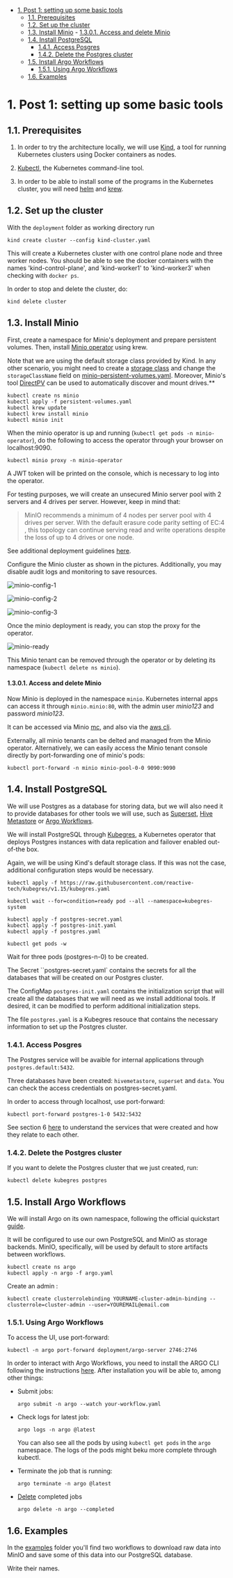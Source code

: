 - [1. Post 1: setting up some basic tools](#1-post-1-setting-up-some-basic-tools)
	- [1.1. Prerequisites](#11-prerequisites)
	- [1.2. Set up the cluster](#12-set-up-the-cluster)
	- [1.3. Install Minio](#13-install-minio)
			- [1.3.0.1. Access and delete Minio](#1301-access-and-delete-minio)
	- [1.4. Install PostgreSQL](#14-install-postgresql)
		- [1.4.1. Access Posgres](#141-access-posgres)
		- [1.4.2. Delete the Postgres cluster](#142-delete-the-postgres-cluster)
	- [1.5. Install Argo Workflows](#15-install-argo-workflows)
		- [1.5.1. Using Argo Workflows](#151-using-argo-workflows)
	- [1.6. Examples](#16-examples)


# 1. Post 1: setting up some basic tools 

## 1.1. Prerequisites

1. In order to try the architecture locally, we will use [Kind](https://kind.sigs.k8s.io/), a tool for running Kubernetes clusters using Docker containers as nodes.

2. [Kubectl](https://kubernetes.io/docs/tasks/tools/#kubectl), the Kubernetes command-line tool.

3. In order to be able to install some of the programs in the Kubernetes cluster, you will need [helm](https://helm.sh/) and [krew](https://krew.sigs.k8s.io/docs/user-guide/setup/install/).

## 1.2. Set up the cluster

With the `deployment` folder as working directory run

```
kind create cluster --config kind-cluster.yaml
```

This will create a Kubernetes cluster with one control plane node and three worker nodes.
You should be able to see the docker containers with the names 'kind-control-plane', and 'kind-worker1' to 'kind-worker3' when checking with `docker ps`.

In order to stop and delete the cluster, do:

```
kind delete cluster
```

## 1.3. Install Minio

First, create a namespace for Minio's deployment and prepare persistent volumes. Then, install [Minio operator](https://github.com/minio/operator) using krew.

Note that we are using the default storage class provided by Kind. In any other scenario, you might need to create a [storage class](https://kubernetes.io/docs/concepts/storage/storage-classes/) and change the `storageClassName` field on [minio-persistent-volumes.yaml](minio-persistent-volumes.yaml). Moreover, Minio's tool [DirectPV](https://github.com/minio/directpv) can be used to automatically discover and mount drives.**

```
kubectl create ns minio
kubectl apply -f persistent-volumes.yaml
kubectl krew update
kubectl krew install minio
kubectl minio init
```

When the minio operator is up and running (`kubectl get pods -n minio-operator`), do the following to access the operator through your browser on localhost:9090.

```
kubectl minio proxy -n minio-operator
```

A JWT token will be printed on the console, which is necessary to log into the operator.

For testing purposes, we will create an unsecured Minio server pool with 2 servers and 4 drives per server. However, keep in mind that:

> MinIO recommends a minimum of 4 nodes per server pool with 4 drives per server. With the default erasure code parity setting of EC:4 , this topology can continue serving read and write operations despite the loss of up to 4 drives or one node.

See additional deployment guidelines [here](https://docs.min.io/minio/baremetal/installation/deploy-minio-distributed.html#id5).

Configure the Minio cluster as shown in the pictures. Additionally, you may disable audit logs and monitoring to save resources.


![minio-config-1](img/minio-config-1.png "Minio basic config")

![minio-config-2](img/minio-config-2.png "Minio user and password")

![minio-config-3](img/minio-config-3.png "Minio disable TLS")


Once the minio deployment is ready, you can stop the proxy for the operator.

![minio-ready](img/minio-ready.png "Minio is ready")


This Minio tenant can be removed through the operator or by deleting its namespace (`kubectl delete ns minio`).


#### 1.3.0.1. Access and delete Minio

Now Minio is deployed in the namespace `minio`. Kubernetes internal apps can access it through `minio.minio:80`, with the admin user *minio123* and password *minio123*.

It can be accessed via Minio [mc](https://docs.min.io/docs/minio-client-complete-guide.html), and also via the [aws cli](https://docs.min.io/docs/aws-cli-with-minio.html).


Externally, all minio tenants can be delted and managed from the Minio operator. Alternatively,  we can easily access the Minio tenant console directly by port-forwarding one of minio's pods:

```
kubectl port-forward -n minio minio-pool-0-0 9090:9090
```

## 1.4. Install PostgreSQL

We will use Postgres as a database for storing data, but we will also need it to provide databases for other tools we will use, such as [Superset](https://superset.apache.org/), [Hive Metastore](https://cwiki.apache.org/confluence/display/Hive/AdminManual+Metastore+3.0+Administration#AdminManualMetastore3.0Administration-RunningtheMetastoreWithoutHive) or [Argo Workflows](https://argoproj.github.io/argo-workflows/).

We will install PostgreSQL through [Kubegres](https://www.kubegres.io/), a Kubernetes operator that deploys Postgres instances with data replication and failover enabled out-of-the box.

Again, we will be using Kind's default storage class. If this was not the case, additional configuration steps would be necessary.

```
kubectl apply -f https://raw.githubusercontent.com/reactive-tech/kubegres/v1.15/kubegres.yaml 

kubectl wait --for=condition=ready pod --all --namespace=kubegres-system

kubectl apply -f postgres-secret.yaml
kubectl apply -f postgres-init.yaml 
kubectl apply -f postgres.yaml 

kubectl get pods -w
```

Wait for three pods (postgres-n-0) to be created. 

The Secret ``postgres-secret.yaml` contains the secrets for all the databases that will be created on our Postgres cluster. 

The ConfigMap `postgres-init.yaml` contains the initialization script that will create all the databases that we will need as we install additional tools. If desired, it can be modified to perform additional initialization steps.

The file `postgres.yaml` is a Kubegres resouce that contains the necessary information to set up the Postgres cluster.

### 1.4.1. Access Posgres

The Postgres service will be avaible for internal applications through `postgres.default:5432`.

Three databases have been created: `hivemetastore`, `superset` and `data`. You can check the access credentials on postgres-secret.yaml.

In order to access through localhost, use port-forward:

```
kubectl port-forward postgres-1-0 5432:5432
```

See section 6 [here](https://www.kubegres.io/doc/getting-started.html) to understand the services that were created and how they relate to each other.

### 1.4.2. Delete the Postgres cluster

If you want to delete the Postgres cluster that we just created, run:

```
kubectl delete kubegres postgres
```
## 1.5. Install Argo Workflows

We will install Argo on its own namespace, following the official quickstart [guide](https://argoproj.github.io/argo-workflows/quick-start/).

It will be configured to use our own PostgreSQL and MinIO as storage backends. MinIO, specifically, will be used by default to store artifacts between workflows.

```
kubectl create ns argo
kubectl apply -n argo -f argo.yaml
```

Create an admin :

```
kubectl create clusterrolebinding YOURNAME-cluster-admin-binding --clusterrole=cluster-admin --user=YOUREMAIL@email.com
```

### 1.5.1. Using Argo Workflows

To access the UI, use port-forward:

```
kubectl -n argo port-forward deployment/argo-server 2746:2746
```

In order to interact with Argo Workflows, you need to install the ARGO CLI following the instructions [here](https://github.com/argoproj/argo-workflows/releases/tag/v3.3.1). After installation you will be able to, among other things:

- Submit jobs:

	````
	argo submit -n argo --watch your-workflow.yaml
	````


- Check logs for latest job:

	```
	argo logs -n argo @latest
	```
  You can also see all the pods by using `kubectl get pods` in the `argo` namespace. The logs of the pods might beku more complete through kubectl.


- Terminate the job that is running:

  ```
  argo terminate -n argo @latest
  ```

- [Delete](https://argoproj.github.io/argo-workflows/cli/argo_delete/) completed jobs

	```
	argo delete -n argo --completed
	```

## 1.6. Examples 

In the [examples](../examples) folder you'll find two workflows to download raw data into MinIO and save some of this data into our PostgreSQL database. 

Write their names.